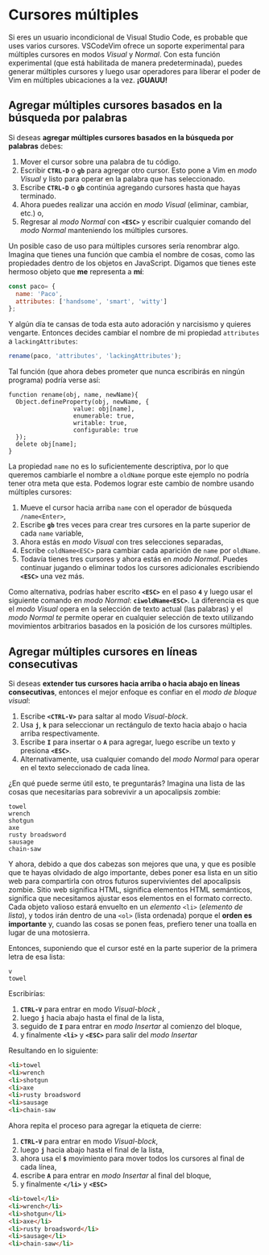 # Cursores múltiples

Si eres un usuario incondicional de Visual Studio Code, es probable que uses varios cursores. VSCodeVim ofrece un soporte experimental para múltiples cursores en modos *Visual* y *Normal*. Con esta función experimental (que está habilitada de manera predeterminada), puedes generar múltiples cursores y luego usar operadores para liberar el poder de Vim en múltiples ubicaciones a la vez. **¡GUAUU!**

## Agregar múltiples cursores basados en la búsqueda por palabras

Si deseas **agregar múltiples cursores basados en la búsqueda por palabras** debes:

1. Mover el cursor sobre una palabra de tu código.
2. Escribir **`CTRL-D`** o **`gb`** para agregar otro cursor. Esto pone a Vim en *modo Visual* y listo para operar en la palabra que has seleccionado.
3. Escribe **`CTRL-D`** o **`gb`** continúa agregando cursores hasta que hayas terminado.
4. Ahora puedes realizar una acción en *modo Visual* (eliminar, cambiar, etc.) o,
5. Regresar al *modo Normal* con **`<ESC>`** y escribir cualquier comando del *modo Normal* manteniendo los múltiples cursores.

Un posible caso de uso para múltiples cursores sería renombrar algo. Imagina que tienes una función que cambia el nombre de cosas, como las propiedades dentro de los objetos en JavaScript. Digamos que tienes este hermoso objeto que **me** representa a **mí**:

```javascript
const paco= {
  name: 'Paco',
  attributes: ['handsome', 'smart', 'witty']
};
```

Y algún día te cansas de toda esta auto adoración y narcisismo y quieres vengarte. Entonces decides cambiar el nombre de mi propiedad `attributes` a `lackingAttributes`:

```javascript
rename(paco, 'attributes', 'lackingAttributes');
```

Tal función (que ahora debes prometer que nunca escribirás en ningún programa) podría verse así:

```text
function rename(obj, name, newName){
  Object.defineProperty(obj, newName, { 
                  value: obj[name], 
                  enumerable: true,
                  writable: true,
                  configurable: true
  });
  delete obj[name];
}
```

La propiedad `name` no es lo suficientemente descriptiva, por lo que queremos cambiarle el nombre a `oldName` porque este ejemplo no podría tener otra meta que esta. Podemos lograr este cambio de nombre usando múltiples cursores:


1. Mueve el cursor hacia arriba `name` con el operador de búsqueda `/name<Enter>`,
2. Escribe **`gb`** tres veces para crear tres cursores en la parte superior de cada `name` variable,
3. Ahora estás en *modo Visual* con tres selecciones separadas,
4. Escribe `coldName<ESC>` para cambiar cada aparición de `name` por `oldName`.
5. Todavía tienes tres cursores y ahora estás en *modo Normal*. Puedes continuar jugando o eliminar todos los cursores adicionales escribiendo **`<ESC>`** una vez más.

Como alternativa, podrías haber escrito **`<ESC>`** en el paso **`4`** y luego usar el siguiente comando en *modo Normal*: **`ciwoldName<ESC>`**. La diferencia es que el *modo Visual* opera en la selección de texto actual (las palabras) y el *modo Normal te* permite operar en cualquier selección de texto utilizando movimientos arbitrarios basados en la posición de los cursores múltiples.

## Agregar múltiples cursores en líneas consecutivas

Si deseas **extender tus cursores hacia arriba o hacia abajo en líneas consecutivas**, entonces el mejor enfoque es confiar en el *modo de bloque visual*:

1. Escribe **`<CTRL-V>`** para saltar al modo *Visual-block*.
2. Usa **`j`**, **`k`** para seleccionar un rectángulo de texto hacia abajo o hacia arriba respectivamente.
3. Escribe **`I`** para insertar o **`A`** para agregar, luego escribe un texto y presiona **`<ESC>`**.
4. Alternativamente, usa cualquier comando del *modo Normal* para operar en el texto seleccionado de cada línea.

¿En qué puede serme útil esto, te preguntarás? Imagina una lista de las cosas que necesitarías para sobrevivir a un apocalipsis zombie:

```text
towel
wrench
shotgun
axe
rusty broadsword
sausage
chain-saw
```

Y ahora, debido a que dos cabezas son mejores que una, y que es posible que te hayas olvidado de algo importante, debes poner esa lista en un sitio web para compartirla con otros futuros supervivientes del apocalipsis zombie. Sitio web significa HTML, significa elementos HTML semánticos, significa que necesitamos ajustar esos elementos en el formato correcto. Cada objeto valioso estará envuelto en un *elemento* `<li>` (*elemento de lista*), y todos irán dentro de una `<ol>` (lista ordenada) porque el **orden es importante** y, cuando las cosas se ponen feas, prefiero tener una toalla en lugar de una motosierra. 

Entonces, suponiendo que el cursor esté en la parte superior de la primera letra de esa lista:

```text
v
towel
```

Escribirías:

1. **`CTRL-V`** para entrar en modo *Visual-block* ,
2. luego **`j`** hacia abajo hasta el final de la lista,
3. seguido de **`I`** para entrar en *modo Insertar* al comienzo del bloque,
4. y finalmente **`<li>`** y **`<ESC>`** para salir del *modo Insertar*

Resultando en lo siguiente:

```html
<li>towel
<li>wrench
<li>shotgun
<li>axe
<li>rusty broadsword
<li>sausage
<li>chain-saw
```

Ahora repita el proceso para agregar la etiqueta de cierre:

1. **`CTRL-V`** para entrar en modo *Visual-block*,
2. luego **`j`** hacia abajo hasta el final de la lista,
3. ahora usa el **`$`** movimiento para mover todos los cursores al final de cada línea,
4. escribe **`A`** para entrar en *modo Insertar* al final del bloque,
5. y finalmente **`</li>`** y **`<ESC>`**

```html
<li>towel</li>
<li>wrench</li>
<li>shotgun</li>
<li>axe</li>
<li>rusty broadsword</li>
<li>sausage</li>
<li>chain-saw</li>
```
